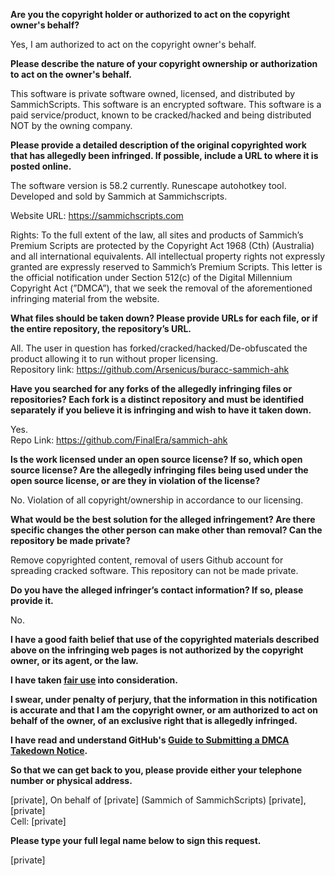 **Are you the copyright holder or authorized to act on the copyright owner's behalf?**

Yes, I am authorized to act on the copyright owner's behalf.

**Please describe the nature of your copyright ownership or authorization to act on the owner's behalf.**

This software is private software owned, licensed, and distributed by SammichScripts. This software is an encrypted software. This software is a paid service/product, known to be cracked/hacked and being distributed NOT by the owning company.

**Please provide a detailed description of the original copyrighted work that has allegedly been infringed. If possible, include a URL to where it is posted online.**

The software version is 58.2 currently. Runescape autohotkey tool. Developed and sold by Sammich at Sammichscripts.

Website URL: https://sammichscripts.com

Rights: To the full extent of the law, all sites and products of Sammich’s Premium Scripts are protected by the Copyright Act 1968 (Cth) (Australia) and all international equivalents. All intellectual property rights not expressly granted are expressly reserved to Sammich’s Premium Scripts. This letter is the official notification under Section 512(c) of the Digital Millennium Copyright Act (”DMCA”), that we seek the removal of the aforementioned infringing material from the website.

**What files should be taken down? Please provide URLs for each file, or if the entire repository, the repository’s URL.**

All. The user in question has forked/cracked/hacked/De-obfuscated the product allowing it to run without proper licensing.  
Repository link: https://github.com/Arsenicus/buracc-sammich-ahk

**Have you searched for any forks of the allegedly infringing files or repositories? Each fork is a distinct repository and must be identified separately if you believe it is infringing and wish to have it taken down.**

Yes.  
Repo Link: https://github.com/FinalEra/sammich-ahk

**Is the work licensed under an open source license? If so, which open source license? Are the allegedly infringing files being used under the open source license, or are they in violation of the license?**

No. Violation of all copyright/ownership in accordance to our licensing.

**What would be the best solution for the alleged infringement? Are there specific changes the other person can make other than removal? Can the repository be made private?**

Remove copyrighted content, removal of users Github account for spreading cracked software. This repository can not be made private.

**Do you have the alleged infringer’s contact information? If so, please provide it.**

No.

**I have a good faith belief that use of the copyrighted materials described above on the infringing web pages is not authorized by the copyright owner, or its agent, or the law.**

**I have taken <a href="https://www.lumendatabase.org/topics/22">fair use</a> into consideration.**

**I swear, under penalty of perjury, that the information in this notification is accurate and that I am the copyright owner, or am authorized to act on behalf of the owner, of an exclusive right that is allegedly infringed.**

**I have read and understand GitHub's <a href="https://help.github.com/articles/guide-to-submitting-a-dmca-takedown-notice/">Guide to Submitting a DMCA Takedown Notice</a>.**

**So that we can get back to you, please provide either your telephone number or physical address.**

[private], On behalf of [private] (Sammich of SammichScripts)
[private], [private]  
Cell: [private]

**Please type your full legal name below to sign this request.**

[private]
